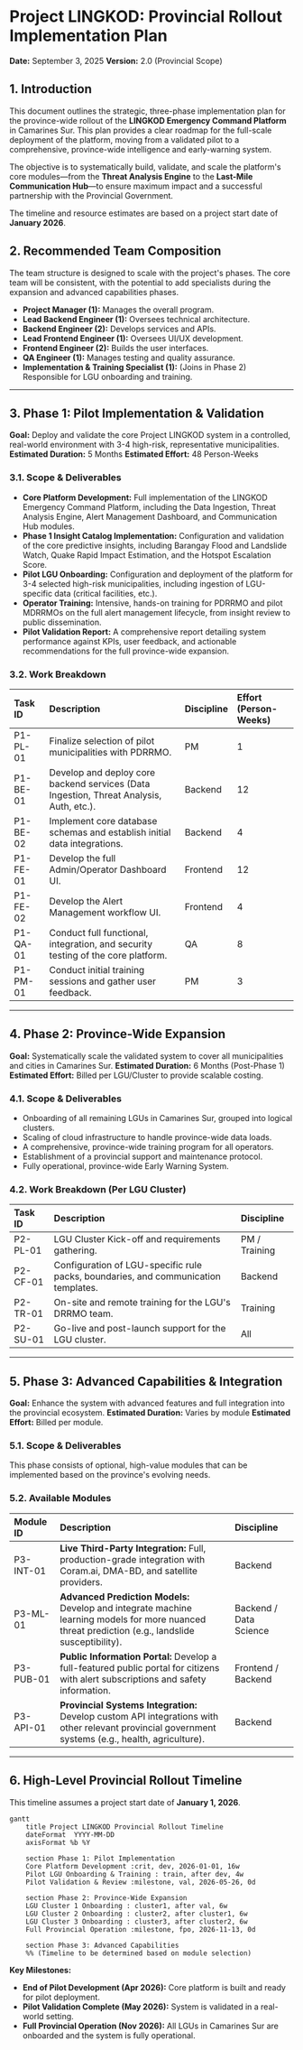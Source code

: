 # Project LINGKOD: Provincial Rollout Implementation Plan

**Date:** September 3, 2025
**Version:** 2.0 (Provincial Scope)

## 1. Introduction

This document outlines the strategic, three-phase implementation plan for the province-wide rollout of the **LINGKOD Emergency Command Platform** in Camarines Sur. This plan provides a clear roadmap for the full-scale deployment of the platform, moving from a validated pilot to a comprehensive, province-wide intelligence and early-warning system.

The objective is to systematically build, validate, and scale the platform's core modules—from the **Threat Analysis Engine** to the **Last-Mile Communication Hub**—to ensure maximum impact and a successful partnership with the Provincial Government.

The timeline and resource estimates are based on a project start date of **January 2026**.

## 2. Recommended Team Composition

The team structure is designed to scale with the project's phases. The core team will be consistent, with the potential to add specialists during the expansion and advanced capabilities phases.

*   **Project Manager (1):** Manages the overall program.
*   **Lead Backend Engineer (1):** Oversees technical architecture.
*   **Backend Engineer (2):** Develops services and APIs.
*   **Lead Frontend Engineer (1):** Oversees UI/UX development.
*   **Frontend Engineer (2):** Builds the user interfaces.
*   **QA Engineer (1):** Manages testing and quality assurance.
*   **Implementation & Training Specialist (1):** (Joins in Phase 2) Responsible for LGU onboarding and training.

---

## 3. Phase 1: Pilot Implementation & Validation

**Goal:** Deploy and validate the core Project LINGKOD system in a controlled, real-world environment with 3-4 high-risk, representative municipalities.
**Estimated Duration:** 5 Months
**Estimated Effort:** 48 Person-Weeks

### 3.1. Scope & Deliverables
*   **Core Platform Development:** Full implementation of the LINGKOD Emergency Command Platform, including the Data Ingestion, Threat Analysis Engine, Alert Management Dashboard, and Communication Hub modules.
*   **Phase 1 Insight Catalog Implementation:** Configuration and validation of the core predictive insights, including Barangay Flood and Landslide Watch, Quake Rapid Impact Estimation, and the Hotspot Escalation Score.
*   **Pilot LGU Onboarding:** Configuration and deployment of the platform for 3-4 selected high-risk municipalities, including ingestion of LGU-specific data (critical facilities, etc.).
*   **Operator Training:** Intensive, hands-on training for PDRRMO and pilot MDRRMOs on the full alert management lifecycle, from insight review to public dissemination.
*   **Pilot Validation Report:** A comprehensive report detailing system performance against KPIs, user feedback, and actionable recommendations for the full province-wide expansion.

### 3.2. Work Breakdown

| Task ID | Description | Discipline | Effort (Person-Weeks) |
| :--- | :--- | :--- | :--- |
| P1-PL-01 | Finalize selection of pilot municipalities with PDRRMO. | PM | 1 |
| P1-BE-01 | Develop and deploy core backend services (Data Ingestion, Threat Analysis, Auth, etc.). | Backend | 12 |
| P1-BE-02 | Implement core database schemas and establish initial data integrations. | Backend | 4 |
| P1-FE-01 | Develop the full Admin/Operator Dashboard UI. | Frontend | 12 |
| P1-FE-02 | Develop the Alert Management workflow UI. | Frontend | 4 |
| P1-QA-01 | Conduct full functional, integration, and security testing of the core platform. | QA | 8 |
| P1-PM-01 | Conduct initial training sessions and gather user feedback. | PM | 3 |

---

## 4. Phase 2: Province-Wide Expansion

**Goal:** Systematically scale the validated system to cover all municipalities and cities in Camarines Sur.
**Estimated Duration:** 6 Months (Post-Phase 1)
**Estimated Effort:** Billed per LGU/Cluster to provide scalable costing.

### 4.1. Scope & Deliverables
*   Onboarding of all remaining LGUs in Camarines Sur, grouped into logical clusters.
*   Scaling of cloud infrastructure to handle province-wide data loads.
*   A comprehensive, province-wide training program for all operators.
*   Establishment of a provincial support and maintenance protocol.
*   Fully operational, province-wide Early Warning System.

### 4.2. Work Breakdown (Per LGU Cluster)

| Task ID | Description | Discipline |
| :--- | :--- | :--- |
| P2-PL-01 | LGU Cluster Kick-off and requirements gathering. | PM / Training |
| P2-CF-01 | Configuration of LGU-specific rule packs, boundaries, and communication templates. | Backend |
| P2-TR-01 | On-site and remote training for the LGU's DRRMO team. | Training |
| P2-SU-01 | Go-live and post-launch support for the LGU cluster. | All |

---

## 5. Phase 3: Advanced Capabilities & Integration

**Goal:** Enhance the system with advanced features and full integration into the provincial ecosystem.
**Estimated Duration:** Varies by module
**Estimated Effort:** Billed per module.

### 5.1. Scope & Deliverables
This phase consists of optional, high-value modules that can be implemented based on the province's evolving needs.

### 5.2. Available Modules

| Module ID | Description | Discipline |
| :--- | :--- | :--- |
| P3-INT-01 | **Live Third-Party Integration:** Full, production-grade integration with Coram.ai, DMA-BD, and satellite providers. | Backend |
| P3-ML-01 | **Advanced Prediction Models:** Develop and integrate machine learning models for more nuanced threat prediction (e.g., landslide susceptibility). | Backend / Data Science |
| P3-PUB-01 | **Public Information Portal:** Develop a full-featured public portal for citizens with alert subscriptions and safety information. | Frontend / Backend |
| P3-API-01 | **Provincial Systems Integration:** Develop custom API integrations with other relevant provincial government systems (e.g., health, agriculture). | Backend |

---

## 6. High-Level Provincial Rollout Timeline

This timeline assumes a project start date of **January 1, 2026**.

```mermaid
gantt
    title Project LINGKOD Provincial Rollout Timeline
    dateFormat  YYYY-MM-DD
    axisFormat %b %Y
    
    section Phase 1: Pilot Implementation
    Core Platform Development :crit, dev, 2026-01-01, 16w
    Pilot LGU Onboarding & Training : train, after dev, 4w
    Pilot Validation & Review :milestone, val, 2026-05-26, 0d

    section Phase 2: Province-Wide Expansion
    LGU Cluster 1 Onboarding : cluster1, after val, 6w
    LGU Cluster 2 Onboarding : cluster2, after cluster1, 6w
    LGU Cluster 3 Onboarding : cluster3, after cluster2, 6w
    Full Provincial Operation :milestone, fpo, 2026-11-13, 0d

    section Phase 3: Advanced Capabilities
    %% (Timeline to be determined based on module selection)
```

**Key Milestones:**

*   **End of Pilot Development (Apr 2026):** Core platform is built and ready for pilot deployment.
*   **Pilot Validation Complete (May 2026):** System is validated in a real-world setting.
*   **Full Provincial Operation (Nov 2026):** All LGUs in Camarines Sur are onboarded and the system is fully operational.
